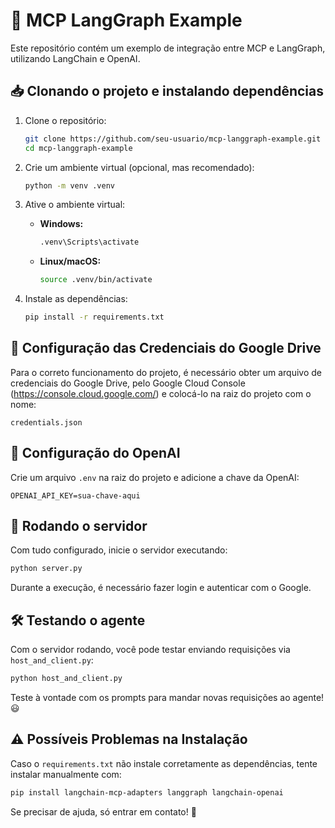 # 📌 MCP LangGraph Example

Este repositório contém um exemplo de integração entre MCP e LangGraph, utilizando LangChain e OpenAI.

## 📥 Clonando o projeto e instalando dependências

1. Clone o repositório:
   ```sh
   git clone https://github.com/seu-usuario/mcp-langgraph-example.git
   cd mcp-langgraph-example
   ```

2. Crie um ambiente virtual (opcional, mas recomendado):
   ```sh
   python -m venv .venv
   ```

3. Ative o ambiente virtual:
   - **Windows:**
     ```sh
     .venv\Scripts\activate
     ```
   - **Linux/macOS:**
     ```sh
     source .venv/bin/activate
     ```

4. Instale as dependências:
   ```sh
   pip install -r requirements.txt
   ```

## 📄 Configuração das Credenciais do Google Drive

Para o correto funcionamento do projeto, é necessário obter um arquivo de credenciais do Google Drive, pelo Google Cloud Console (https://console.cloud.google.com/) e colocá-lo na raiz do projeto com o nome:

```
credentials.json
```

## 🔑 Configuração do OpenAI

Crie um arquivo `.env` na raiz do projeto e adicione a chave da OpenAI:

```
OPENAI_API_KEY=sua-chave-aqui
```

## 🚀 Rodando o servidor

Com tudo configurado, inicie o servidor executando:

```sh
python server.py
```

Durante a execução, é necessário fazer login e autenticar com o Google.

## 🛠 Testando o agente

Com o servidor rodando, você pode testar enviando requisições via `host_and_client.py`:

```sh
python host_and_client.py
```

Teste à vontade com os prompts para mandar novas requisições ao agente! 😃

## ⚠️ Possíveis Problemas na Instalação

Caso o `requirements.txt` não instale corretamente as dependências, tente instalar manualmente com:

```sh
pip install langchain-mcp-adapters langgraph langchain-openai
```

Se precisar de ajuda, só entrar em contato! 🚀
